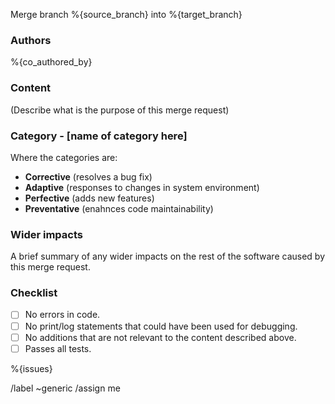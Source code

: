 Merge branch %{source_branch} into %{target_branch}

### Authors
%{co_authored_by}

### Content
(Describe what is the purpose of this merge request)

### Category - [name of category here]
Where the categories are:
- **Corrective** (resolves a bug fix)
- **Adaptive** (responses to changes in system environment)
- **Perfective** (adds new features)
- **Preventative** (enahnces code maintainability)

### Wider impacts
A brief summary of any wider impacts on the rest of the software caused by this merge request.

### Checklist
- [ ] No errors in code.
- [ ] No print/log statements that could have been used for debugging.
- [ ] No additions that are not relevant to the content described above.
- [ ] Passes all tests.

%{issues}

/label ~generic
/assign me
